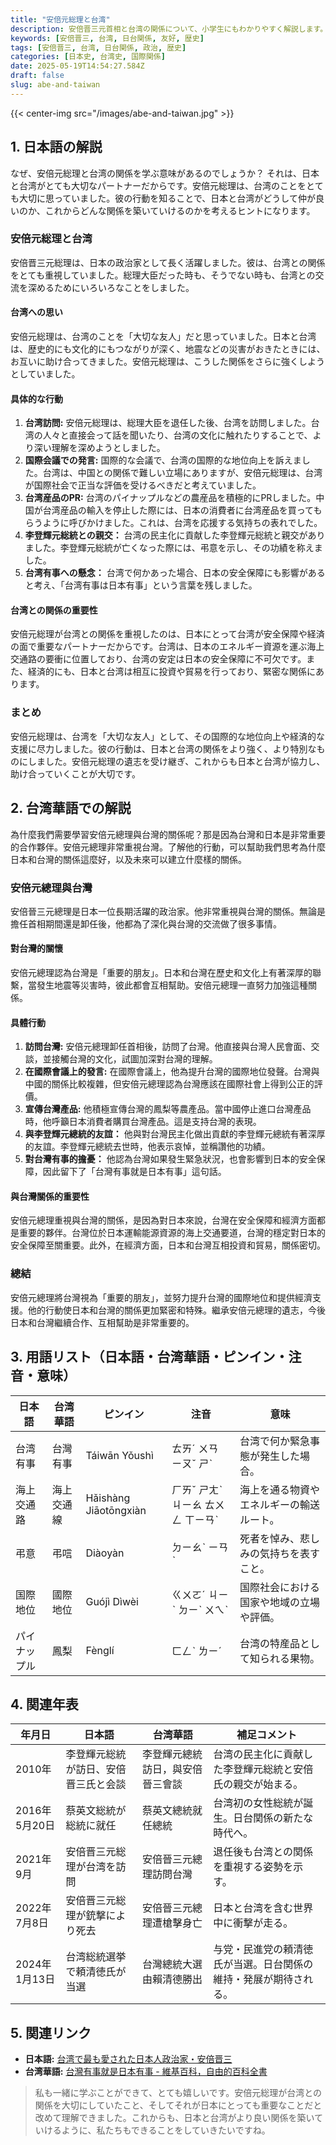 ```yaml
---
title: "安倍元総理と台湾"
description: 安倍晋三元首相と台湾の関係について、小学生にもわかりやすく解説します。日台友好の重要性を学びましょう。
keywords: [安倍晋三, 台湾, 日台関係, 友好, 歴史]
tags: [安倍晋三, 台湾, 日台関係, 政治, 歴史]
categories: [日本史, 台湾史, 国際関係]
date: 2025-05-19T14:54:27.584Z
draft: false
slug: abe-and-taiwan
---
```


{{< center-img src="/images/abe-and-taiwan.jpg" >}}

## 1. 日本語の解説

なぜ、安倍元総理と台湾の関係を学ぶ意味があるのでしょうか？ それは、日本と台湾がとても大切なパートナーだからです。安倍元総理は、台湾のことをとても大切に思っていました。彼の行動を知ることで、日本と台湾がどうして仲が良いのか、これからどんな関係を築いていけるのかを考えるヒントになります。

### 安倍元総理と台湾

安倍晋三元総理は、日本の政治家として長く活躍しました。彼は、台湾との関係をとても重視していました。総理大臣だった時も、そうでない時も、台湾との交流を深めるためにいろいろなことをしました。

#### 台湾への思い

安倍元総理は、台湾のことを「大切な友人」だと思っていました。日本と台湾は、歴史的にも文化的にもつながりが深く、地震などの災害がおきたときには、お互いに助け合ってきました。安倍元総理は、こうした関係をさらに強くしようとしていました。

#### 具体的な行動

1.  **台湾訪問:** 安倍元総理は、総理大臣を退任した後、台湾を訪問しました。台湾の人々と直接会って話を聞いたり、台湾の文化に触れたりすることで、より深い理解を深めようとしました。
2.  **国際会議での発言:** 国際的な会議で、台湾の国際的な地位向上を訴えました。台湾は、中国との関係で難しい立場にありますが、安倍元総理は、台湾が国際社会で正当な評価を受けるべきだと考えていました。
3.  **台湾産品のPR:** 台湾のパイナップルなどの農産品を積極的にPRしました。中国が台湾産品の輸入を停止した際には、日本の消費者に台湾産品を買ってもらうように呼びかけました。これは、台湾を応援する気持ちの表れでした。
4.  **李登輝元総統との親交：** 台湾の民主化に貢献した李登輝元総統と親交がありました。李登輝元総統が亡くなった際には、弔意を示し、その功績を称えました。
5.  **台湾有事への懸念：** 台湾で何かあった場合、日本の安全保障にも影響があると考え、「台湾有事は日本有事」という言葉を残しました。

#### 台湾との関係の重要性

安倍元総理が台湾との関係を重視したのは、日本にとって台湾が安全保障や経済の面で重要なパートナーだからです。台湾は、日本のエネルギー資源を運ぶ海上交通路の要衝に位置しており、台湾の安定は日本の安全保障に不可欠です。また、経済的にも、日本と台湾は相互に投資や貿易を行っており、緊密な関係にあります。

### まとめ

安倍元総理は、台湾を「大切な友人」として、その国際的な地位向上や経済的な支援に尽力しました。彼の行動は、日本と台湾の関係をより強く、より特別なものにしました。安倍元総理の遺志を受け継ぎ、これからも日本と台湾が協力し、助け合っていくことが大切です。

## 2. 台湾華語での解説

為什麼我們需要學習安倍元總理與台灣的關係呢？那是因為台灣和日本是非常重要的合作夥伴。安倍元總理非常重視台灣。了解他的行動，可以幫助我們思考為什麼日本和台灣的關係這麼好，以及未來可以建立什麼樣的關係。

### 安倍元總理與台灣

安倍晉三元總理是日本一位長期活躍的政治家。他非常重視與台灣的關係。無論是擔任首相期間還是卸任後，他都為了深化與台灣的交流做了很多事情。

#### 對台灣的關懷

安倍元總理認為台灣是「重要的朋友」。日本和台灣在歷史和文化上有著深厚的聯繫，當發生地震等災害時，彼此都會互相幫助。安倍元總理一直努力加強這種關係。

#### 具體行動

1.  **訪問台灣:** 安倍元總理卸任首相後，訪問了台灣。他直接與台灣人民會面、交談，並接觸台灣的文化，試圖加深對台灣的理解。
2.  **在國際會議上的發言:** 在國際會議上，他為提升台灣的國際地位發聲。台灣與中國的關係比較複雜，但安倍元總理認為台灣應該在國際社會上得到公正的評價。
3.  **宣傳台灣產品:** 他積極宣傳台灣的鳳梨等農產品。當中國停止進口台灣產品時，他呼籲日本消費者購買台灣產品。這是支持台灣的表現。
4.  **與李登輝元總統的友誼：** 他與對台灣民主化做出貢獻的李登輝元總統有著深厚的友誼。李登輝元總統去世時，他表示哀悼，並稱讚他的功績。
5.  **對台灣有事的擔憂：** 他認為台灣如果發生緊急狀況，也會影響到日本的安全保障，因此留下了「台灣有事就是日本有事」這句話。

#### 與台灣關係的重要性

安倍元總理重視與台灣的關係，是因為對日本來說，台灣在安全保障和經濟方面都是重要的夥伴。台灣位於日本運輸能源資源的海上交通要道，台灣的穩定對日本的安全保障至關重要。此外，在經濟方面，日本和台灣互相投資和貿易，關係密切。

### 總結

安倍元總理將台灣視為「重要的朋友」，並努力提升台灣的國際地位和提供經濟支援。他的行動使日本和台灣的關係更加緊密和特殊。繼承安倍元總理的遺志，今後日本和台灣繼續合作、互相幫助是非常重要的。

## 3. 用語リスト（日本語・台湾華語・ピンイン・注音・意味）

| 日本語           | 台湾華語         | ピンイン       | 注音      | 意味                                                                            |
| -------------- | ------------ | ----------- | ------- | ----------------------------------------------------------------------------- |
| 台湾有事         | 台灣有事         | Táiwān Yǒushì | ㄊㄞˊ ㄨㄢ ㄧㄡˇ ㄕˋ | 台湾で何か緊急事態が発生した場合。                                                                 |
| 海上交通路       | 海上交通線       | Hǎishàng Jiāotōngxiàn | ㄏㄞˇ ㄕㄤˋ ㄐㄧㄠ ㄊㄨㄥ ㄒㄧㄢˋ | 海上を通る物資やエネルギーの輸送ルート。                                                                |
| 弔意             | 弔唁           | Diàoyàn      | ㄉㄧㄠˋ ㄧㄢˋ | 死者を悼み、悲しみの気持ちを表すこと。                                                                  |
| 国際地位         | 國際地位         | Guójì Dìwèi | ㄍㄨㄛˊ ㄐㄧˋ ㄉㄧˋ ㄨㄟˋ | 国際社会における国家や地域の立場や評価。                                                                  |
| パイナップル     | 鳳梨           | Fènglí       | ㄈㄥˋ ㄌㄧˊ | 台湾の特産品として知られる果物。                                                                     |

## 4. 関連年表

| 年月日       | 日本語                                  | 台湾華語                                 | 補足コメント                                                                   |
| ----------- | ------------------------------------- | ------------------------------------ | ----------------------------------------------------------------------- |
| 2010年      | 李登輝元総統が訪日、安倍晋三氏と会談              | 李登輝元總統訪日，與安倍晉三會談                 | 台湾の民主化に貢献した李登輝元総統と安倍氏の親交が始まる。                                                      |
| 2016年5月20日 | 蔡英文総統が総統に就任                        | 蔡英文總統就任總統                       | 台湾初の女性総統が誕生。日台関係の新たな時代へ。                                                              |
| 2021年9月     | 安倍晋三元総理が台湾を訪問                      | 安倍晉三元總理訪問台灣                     | 退任後も台湾との関係を重視する姿勢を示す。                                                                |
| 2022年7月8日  | 安倍晋三元総理が銃撃により死去                    | 安倍晉三元總理遭槍擊身亡                   | 日本と台湾を含む世界中に衝撃が走る。                                                                    |
| 2024年1月13日 | 台湾総統選挙で頼清徳氏が当選                      | 台灣總統大選由賴清德勝出                   | 与党・民進党の頼清徳氏が当選。日台関係の維持・発展が期待される。                                                  |

## 5. 関連リンク

*   **日本語:** [台湾で最も愛された日本人政治家・安倍晋三]([https://www.youtube.com/watch?v=BgUjTqfWefQ](http://www.world-economic-review.jp/impact/article2598.html))
*   **台湾華語:** [台灣有事就是日本有事 - 維基百科，自由的百科全書]([https://www.youtube.com/watch?v=vTr3TG-g3kI](https://zh.wikipedia.org/wiki/%E5%8F%B0%E6%B9%BE%E6%9C%89%E4%BA%8B%E5%B0%B1%E6%98%AF%E6%97%A5%E6%9C%AC%E6%9C%89%E4%BA%8B))

> 私も一緒に学ぶことができて、とても嬉しいです。安倍元総理が台湾との関係を大切にしていたこと、そしてそれが日本にとっても重要なことだと改めて理解できました。これからも、日本と台湾がより良い関係を築いていけるように、私たちもできることをしていきたいですね。
